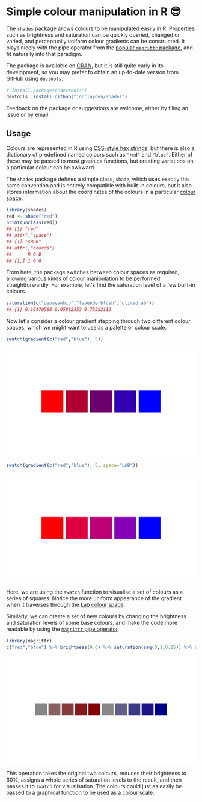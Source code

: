 # Simple colour manipulation in R 😎

The `shades` package allows colours to be manipulated easily in R. Properties such as brightness and saturation can be quickly queried, changed or varied, and perceptually uniform colour gradients can be constructed. It plays nicely with the pipe operator from the [popular `magrittr` package](https://github.com/smbache/magrittr), and fit naturally into that paradigm.

The package is available on [CRAN](https://cran.r-project.org/web/packages/shades/), but it is still quite early in its development, so you may prefer to obtain an up-to-date version from GitHub using [`devtools`](https://github.com/hadley/devtools):

```R
# install.packages("devtools")
devtools::install_github("jonclayden/shades")
```

Feedback on the package or suggestions are welcome, either by filing an issue or by email.

## Usage

Colours are represented in R using [CSS-style hex strings](https://en.wikipedia.org/wiki/Web_colors), but there is also a dictionary of predefined named colours such as `"red"` and `"blue"`. Either of these may be passed to most graphics functions, but creating variations on a particular colour can be awkward.

The `shades` package defines a simple class, `shade`, which uses exactly this same convention and is entirely compatible with built-in colours, but it also stores information about the coordinates of the colours in a particular [colour space](https://en.wikipedia.org/wiki/Color_space).

```R
library(shades)
red <- shade("red")
print(unclass(red))
## [1] "red"
## attr(,"space")
## [1] "sRGB"
## attr(,"coords")
##      R G B
## [1,] 1 0 0
```

From here, the package switches between colour spaces as required, allowing various kinds of colour manipulation to be performed straightforwardly. For example, let's find the saturation level of a few built-in colours.

```R
saturation(c("papayawhip","lavenderblush","olivedrab"))
## [1] 0.16470588 0.05882353 0.75352113
```

Now let's consider a colour gradient stepping through two different colour spaces, which we might want to use as a palette or colour scale.

```R
swatch(gradient(c("red","blue"), 5))
```

![Gradient in sRGB space](README-gradient-srgb.png)

```R
swatch(gradient(c("red","blue"), 5, space="LAB"))
```

![Gradient in Lab space](README-gradient-lab.png)

Here, we are using the `swatch` function to visualise a set of colours as a series of squares. Notice the more uniform appearance of the gradient when it traverses through the [Lab colour space](https://en.wikipedia.org/wiki/Lab_color_space).

Similarly, we can create a set of new colours by changing the brightness and saturation levels of some base colours, and make the code more readable by using the [`magrittr` pipe operator](https://github.com/smbache/magrittr).

```R
library(magrittr)
c("red","blue") %>% brightness(0.6) %>% saturation(seq(0,1,0.25)) %>% swatch
```

![Saturation swatch](README-saturation.png)

This operation takes the original two colours, reduces their brightness to 60%, assigns a whole series of saturation levels to the result, and then passes it to `swatch` for visualisation. The colours could just as easily be passed to a graphical function to be used as a colour scale.
